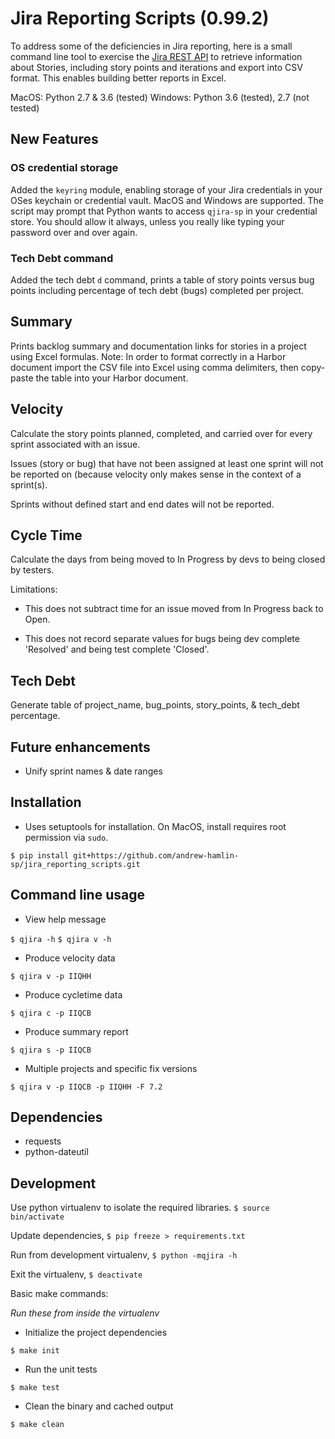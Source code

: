# Jira Reporting Scripts (0.99.2)

To address some of the deficiencies in Jira reporting, here is a small command line tool to 
exercise the [Jira REST API](https://docs.atlassian.com/jira/REST/cloud/) to retrieve information about Stories,
including story points and iterations and export into CSV format. This enables building better reports in Excel.

MacOS:   Python 2.7 & 3.6 (tested)
Windows: Python 3.6 (tested), 2.7 (not tested)

## New Features

### OS credential storage

Added the `keyring` module, enabling storage of your Jira credentials in your OSes keychain or credential vault. MacOS and Windows are supported. The script may prompt that Python wants to access `qjira-sp` in your credential store. You should allow it always, unless you really like typing your password over and over again.

### Tech Debt command

Added the tech debt `d` command, prints a table of story points versus bug points including percentage of tech debt (bugs) completed per project.

## Summary

Prints backlog summary and documentation links for stories in a project using Excel formulas. Note: In order to
format correctly in a Harbor document import the CSV file into Excel using comma delimiters, then copy-paste the
table into your Harbor document.

## Velocity

Calculate the story points planned, completed, and carried over for every sprint associated with an issue.

Issues (story or bug) that have not been assigned at least one sprint will not be reported on (because velocity only makes sense in the context of a sprint(s).

Sprints without defined start and end dates will not be reported.

## Cycle Time

Calculate the days from being moved to In Progress by devs to being closed by testers.

Limitations: 

  * This does not subtract time for an issue moved from In Progress back to Open. 

  * This does not record separate values for bugs being dev complete 'Resolved' and being test complete 'Closed'.

## Tech Debt

Generate table of project_name, bug_points, story_points, & tech_debt percentage.

## Future enhancements
  
  *  Unify sprint names & date ranges

## Installation

  * Uses setuptools for installation. On MacOS, install requires root permission via `sudo`. 

`$ pip install git+https://github.com/andrew-hamlin-sp/jira_reporting_scripts.git`

## Command line usage

  * View help message
  
`$ qjira -h`
`$ qjira v -h`

  * Produce velocity data
  
`$ qjira v -p IIQHH`
  
  * Produce cycletime data
  
`$ qjira c -p IIQCB`

  * Produce summary report

`$ qjira s -p IIQCB`

  * Multiple projects and specific fix versions
  
`$ qjira v -p IIQCB -p IIQHH -F 7.2`

## Dependencies

  * requests
  * python-dateutil

## Development

Use python virtualenv to isolate the required libraries. `$ source bin/activate`

Update dependencies, `$ pip freeze > requirements.txt`

Run from development virtualenv, `$ python -mqjira -h`

Exit the virtualenv, `$ deactivate`

Basic make commands: 

*Run these from inside the virtualenv*

  * Initialize the project dependencies

`$ make init`

  * Run the unit tests

`$ make test`

  * Clean the binary and cached output
  
`$ make clean`

  
